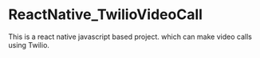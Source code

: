 # ReactNative_TwilioVideoCall
This is a react native javascript based project. which can make video calls using Twilio.
